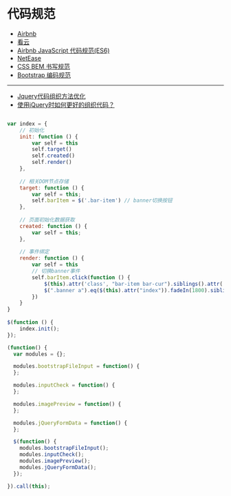 # 代码规范


- [Airbnb](https://github.com/airbnb/javascript)
- [看云](https://www.kancloud.cn/kancloud/javascript-style-guide)
- [Airbnb JavaScript 代码规范(ES6)](https://www.kancloud.cn/kancloud/javascript-style-guide/43119)
- [NetEase](http://nec.netease.com/standard/css-practice.html)
- [CSS BEM 书写规范](https://github.com/Tencent/tmt-workflow/wiki)
- [Bootstrap 编码规范](https://codeguide.bootcss.com)

-----

- [Jquery代码组织方法优化](https://blog.csdn.net/qq_36370731/article/details/82819968)
- [使用jQuery时如何更好的组织代码？](https://www.zhihu.com/question/26348002/answer/32617352)


```js

var index = {
    // 初始化
    init: function () {
        var self = this
        self.target()
        self.created()
        self.render()
    },
 
    // 相关DOM节点存储
    target: function () {
        var self = this;
        self.barItem = $('.bar-item') // banner切换按钮 
    },
 
    // 页面初始化数据获取
    created: function () {
        var self = this;
    },
 
    // 事件绑定
    render: function () {
        var self = this
        // 切换banner事件
        self.barItem.click(function () {
            $(this).attr('class', "bar-item bar-cur").siblings().attr('class', "bar-item")
            $(".banner a").eq($(this).attr("index")).fadeIn(1800).siblings().fadeOut();
        })
    }
}
 
$(function () {
    index.init();
});
```


```js
(function() {
  var modules = {};

  modules.bootstrapFileInput = function() {
  };

  modules.inputCheck = function() {
  };

  modules.imagePreview = function() {
  };

  modules.jQueryFormData = function() {
  };

  $(function() {
    modules.bootstrapFileInput();
    modules.inputCheck();
    modules.imagePreview();
    modules.jQueryFormData();
  });

}).call(this);
```